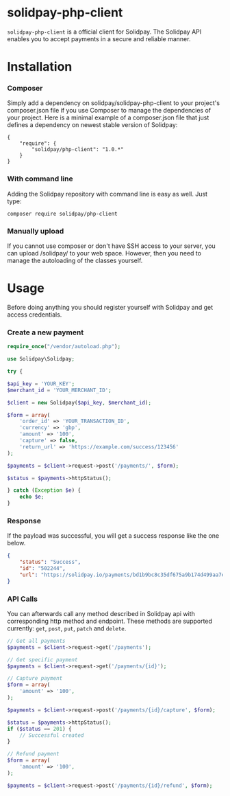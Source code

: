 # solidpay-php-client

`solidpay-php-client` is a official client for Solidpay. The Solidpay API enables you to accept payments in a secure and reliable manner. 
# Installation
### Composer
Simply add a dependency on solidpay/solidpay-php-client to your project's composer.json file if you use Composer to manage the dependencies of your project. Here is a minimal example of a composer.json file that just defines a dependency on newest stable version of Solidpay:
<pre><code>{
    "require": {
        "solidpay/php-client": "1.0.*"
    }
}
</code></pre>
### With command line
Adding the Solidpay repository with command line is easy as well. 
Just type:
<pre><code>composer require solidpay/php-client</code></pre>
### Manually upload
If you cannot use composer or don't have SSH access to your server, you can upload /solidpay/ to your web space. However, then you need to manage the autoloading of the classes yourself.

# Usage
Before doing anything you should register yourself with Solidpay and get access credentials. 
### Create a new payment
```php
require_once("/vendor/autoload.php");

use Solidpay\Solidpay;

try {

$api_key = 'YOUR_KEY';
$merchant_id = 'YOUR_MERCHANT_ID';

$client = new Solidpay($api_key, $merchant_id);

$form = array(
    'order_id' => 'YOUR_TRANSACTION_ID',
    'currency' => 'gbp',
    'amount' => '100',
    'capture' => false,
    'return_url' => 'https://example.com/success/123456'
);

$payments = $client->request->post('/payments/', $form);

$status = $payments->httpStatus();

} catch (Exception $e) {
    echo $e;
}
```

### Response
If the payload was successful, you will get a success response like the one below.
```json
{
    "status": "Success",
    "id": "502244",
    "url": "https://solidpay.io/payments/bd1b9bc8c35df675a9b174d499aa7e2e4dfd1658fe8bbd4c4a94a247deb969f3"
}
```
### API Calls
You can afterwards call any method described in Solidpay api with corresponding http method and endpoint. These methods are supported currently: <code>get</code>, <code>post</code>, <code>put</code>, <code>patch</code> and <code>delete</code>.

```php
// Get all payments
$payments = $client->request->get('/payments');

// Get specific payment
$payments = $client->request->get('/payments/{id}');

// Capture payment
$form = array(
    'amount' => '100',
);

$payments = $client->request->post('/payments/{id}/capture', $form);

$status = $payments->httpStatus();
if ($status == 201) {
    // Successful created
}

// Refund payment
$form = array(
    'amount' => '100',
);

$payments = $client->request->post('/payments/{id}/refund', $form);

```
